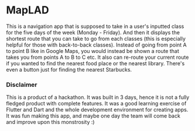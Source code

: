 # MapLAD
This is a navigation app that is supposed to take in a user's inputted class for the five days of the week (Monday - Friday). And then it displays the shortest route that you can take to go from each classes (this is especially helpful for those with back-to-back classes). Instead of going from point A to point B like in Google Maps, you would instead be shown a route that takes you from points A to B to C etc. It also can re-route your current route if you wanted to find the nearest food place or the nearest library. There's even a button just for finding the nearest Starbucks. 
### Disclaimer
This is a product of a hackathon. It was built in 3 days, hence it is not a fully fledged product with complete features. It was a good learning exercise of Flutter and Dart and the whole development environment for creating apps. It was fun making this app, and maybe one day the team will come back and improve upon this monstrosity :)
